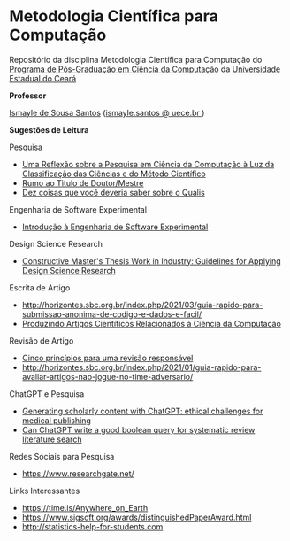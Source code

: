 # Metodologia Científica para Computação

Repositório da disciplina Metodologia Científica para Computação do <a href = "https://www.uece.br/ppgcc/">Programa de Pós-Graduação em Ciência da Computação</a> da <a href = "https://www.uece.br/">Universidade Estadual do Ceará </a>

<strong>Professor</strong>
<p><a href="https://sites.google.com/site/ismaylesantos/">Ismayle de Sousa Santos</a>  (<a href = "mailto: ismayle.santos@uece.br">ismayle.santos @ uece.br </a>)</p>


<strong> Sugestões de Leitura</strong></p>
<p>Pesquisa</p>
<ul> 
<li><span class="fontstyle0"><a href= "https://www.researchgate.net/publication/216546082_Uma_Reflexao_sobre_a_Pesquisa_em_Ciencia_da_Computacao_a_Luz_da_Classificacao_das_Ciencias_e_do_Metodo_Cientifico">Uma Reflexão sobre a Pesquisa em Ciência da Computação à Luz da Classificação das Ciências e do Método Científico</a></span></li>
<li><span class="fontstyle0"><a href= "https://www.researchgate.net/publication/220162257_Rumo_ao_Titulo_de_DoutorMestre">Rumo ao Tìtulo de Doutor/Mestre</a></span></li>
<li><span class="fontstyle0"><a href="http://ojs.rbpg.capes.gov.br/index.php/rbpg/article/view/947">Dez coisas que você deveria saber sobre o Qualis</a></span></li> 
</ul>

<p>Engenharia de Software Experimental</p>
<ul>
<li><span class="fontstyle0"><a href= "http://www.inf.puc-rio.br/~inf2007/docs/artigos/RT-Introdu%C3%A7%C3%A3o%20a%20ESE.pdf">Introdução à Engenharia de Software Experimental</a></span></li>
</ul>  

<p>Design Science Research</p>
<ul>
<li><span class="fontstyle0"><a href="https://ieeexplore.ieee.org/abstract/document/9402189">Constructive Master's Thesis Work in Industry: Guidelines for Applying Design Science Research</a></span></li>
</ul>  

<p>Escrita de Artigo</p>
<ul>
<li><span class="fontstyle0"><a href="http://horizontes.sbc.org.br/index.php/2021/03/guia-rapido-para-submissao-anonima-de-codigo-e-dados-e-facil/">  http://horizontes.sbc.org.br/index.php/2021/03/guia-rapido-para-submissao-anonima-de-codigo-e-dados-e-facil/</a></span></li>   
 <li><span class="fontstyle0"><a href="https://www.researchgate.net/publication/324492713_Produzindo_Artigos_Cientificos_Relacionados_a_Ciencia_da_Computacao"> Produzindo Artigos Científicos Relacionados à Ciência da Computação</a></span></li>   
</ul> 

<p>Revisão de Artigo</p>
<ul>
<li><span class="fontstyle0"><a href="http://horizontes.sbc.org.br/index.php/2021/10/cinco-principios-para-uma-revisao-responsavel/">Cinco princípios para uma revisão responsável</a></span></li>
<li><span class="fontstyle0"><a href="http://horizontes.sbc.org.br/index.php/2021/01/guia-rapido-para-avaliar-artigos-nao-jogue-no-time-adversario/">http://horizontes.sbc.org.br/index.php/2021/01/guia-rapido-para-avaliar-artigos-nao-jogue-no-time-adversario/</a></span></li>  
</ul>  

<p>ChatGPT e Pesquisa</p>
<ul>
<li><span class="fontstyle0"><a href="https://www.thelancet.com/journals/landig/article/PIIS2589-7500(23)00019-5/fulltext">Generating scholarly content with ChatGPT: ethical challenges for medical publishing</a></span></li>
<li><span class="fontstyle0"><a href="https://arxiv.org/abs/2302.03495">Can ChatGPT write a good boolean query for systematic review literature search</a></span></li>
</ul>  

<p>Redes Sociais para Pesquisa</p>
<ul>
<li><span class="fontstyle0"><a href="https://www.researchgate.net/">https://www.researchgate.net/</a></span></li>
</ul>  

<p>Links Interessantes</p>
<ul> 
<li><span class="fontstyle0"><a href="https://time.is/Anywhere_on_Earth">https://time.is/Anywhere_on_Earth</a></span></li>
<li><span class="fontstyle0"><a href="https://www.sigsoft.org/awards/distinguishedPaperAward.html">https://www.sigsoft.org/awards/distinguishedPaperAward.html</a></span></li>
<li><span class="fontstyle0"><a href="http://statistics-help-for-students.com">http://statistics-help-for-students.com</a></span></li>
</ul>

